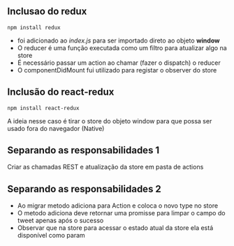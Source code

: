 ## Inclusao do redux

`npm install redux`

- foi adicionado ao _index.js_ para ser importado direto ao objeto **window**
- O reducer é uma função executada como um filtro para atualizar algo na store
- É necessário passar um action ao chamar (fazer o dispatch) o reducer
- O componentDidMount fui utilizado para registar o observer do store

## Inclusão do react-redux

`npm install react-redux`

A ideia nesse caso é tirar o store do objeto window para que possa ser usado fora do navegador (Native)

## Separando as responsabilidades 1

Criar as chamadas REST e atualização da store em pasta de actions

## Separando as responsabilidades 2

- Ao migrar metodo adiciona para Action e coloca o novo type no store
- O metodo adiciona deve retornar uma promisse para limpar o campo do tweet apenas após o sucesso
- Observar que na store para acessar o estado atual da store ela está disponível como param 